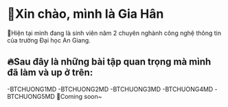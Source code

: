 # 🌹Xin chào, mình là Gia Hân

🚩Hiện tại mình đang là sinh viên năm 2 chuyên nghành công nghệ thông tin của trường Đại học An Giang.
## 🔥Sau đây là những bài tập quan trọng mà mình đã làm và up ở trên:
-BTCHUONG1MD
-BTCHUONG2MD
-BTCHUONG3MD
-BTCHUONG4MD
-BTCHUONG5MD
🥰Coming soon~
